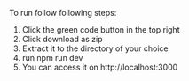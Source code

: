 To run follow following steps:

1. Click the green code button in the top right
2. Click download as zip
3. Extract it to the directory of your choice
4. run npm run dev
5. You can access it on http://localhost:3000
